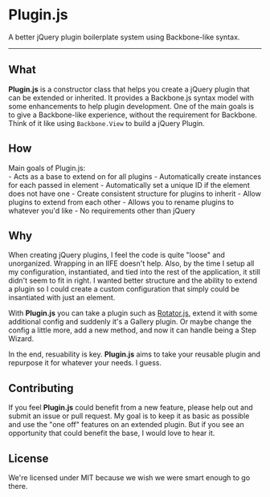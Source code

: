 # Plugin.js  
A better jQuery plugin boilerplate system using Backbone-like syntax.

***

## What

__Plugin.js__ is a constructor class that helps you create a jQuery plugin that can be extended or inherited. It provides a Backbone.js syntax model with some enhancements to help plugin development. One of the main goals is to give a Backbone-like experience, without the requirement for Backbone. Think of it like using `Backbone.View` to build a jQuery Plugin.

## How

Main goals of Plugin.js:  
	- Acts as a base to extend on for all plugins
	- Automatically create instances for each passed in element
	- Automatically set a unique ID if the element does not have one
	- Create consistent structure for plugins to inherit
	- Allow plugins to extend from each other
	- Allows you to rename plugins to whatever you'd like
	- No requirements other than jQuery

## Why

When creating jQuery plugins, I feel the code is quite "loose" and unorganized. Wrapping in an IIFE doesn't help. Also, by the time I setup all my configuration, instantiated, and tied into the rest of the application, it still didn't seem to fit in right. I wanted better structure and the ability to extend a plugin so I could create a custom configuration that simply could be insantiated with just an element.

With __Plugin.js__ you can take a plugin such as [Rotator.js](), extend it with some additional config and suddenly it's a Gallery plugin. Or maybe change the config a little more, add a new method, and now it can handle being a Step Wizard.

In the end, resuability is key. __Plugin.js__ aims to take your reusable plugin and repurpose it for whatever your needs. I guess.


## Contributing

If you feel __Plugin.js__ could benefit from a new feature, please help out and submit an issue or pull request. My goal is to keep it as basic as possible and use the "one off" features on an extended plugin. But if you see an opportunity that could benefit the base, I would love to hear it.

## License

We're licensed under MIT because we wish we were smart enough to go there.